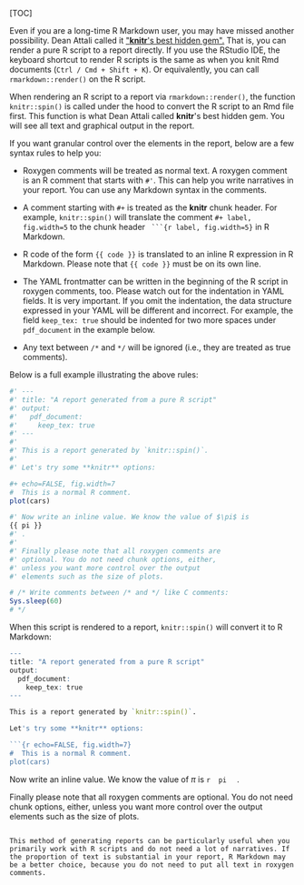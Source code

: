 [TOC]

Even if you are a long-time R Markdown user, you may have missed another possibility. Dean Attali called it ["**knitr**'s best hidden gem".](https://deanattali.com/2015/03/24/knitrs-best-hidden-gem-spin/) That is, you can render a pure R script to a report directly. If you use the RStudio IDE, the keyboard shortcut to render R scripts is the same as when you knit Rmd documents (`Ctrl / Cmd + Shift + K`). Or equivalently, you can call `rmarkdown::render()` on the R script.

When rendering an R script to a report via `rmarkdown::render()`, the function `knitr::spin()` is called under the hood to convert the R script to an Rmd file first. This function is what Dean Attali called **knitr**'s best hidden gem. You will see all text and graphical output in the report.

If you want granular control over the elements in the report, below are a few syntax rules to help you:

- Roxygen comments will be treated as normal text. A roxygen comment is an R comment that starts with `#'`. This can help you write narratives in your report. You can use any Markdown syntax in the comments.

- A comment starting with `#+` is treated as the **knitr** chunk header. For example, `knitr::spin()` will translate the comment `#+ label, fig.width=5` to the chunk header ```` ```{r label, fig.width=5}```` in R Markdown.

- R code of the form `{{ code }}` is translated to an inline R expression in R Markdown. Please note that `{{ code }}` must be on its own line.

- The YAML frontmatter can be written in the beginning of the R script in roxygen comments, too. Please watch out for the indentation in YAML fields. It is very important. If you omit the indentation, the data structure expressed in your YAML will be different and incorrect. For example, the field `keep_tex: true` should be indented for two more spaces under `pdf_document` in the example below.

- Any text between `/*` and `*/` will be ignored (i.e., they are treated as true comments).

Below is a full example illustrating the above rules:

```r
#' ---
#' title: "A report generated from a pure R script"
#' output:
#'   pdf_document:
#'     keep_tex: true
#' ---
#'
#' This is a report generated by `knitr::spin()`.
#'
#' Let's try some **knitr** options:

#+ echo=FALSE, fig.width=7
#  This is a normal R comment.
plot(cars)

#' Now write an inline value. We know the value of $\pi$ is
{{ pi }}
#' .
#'
#' Finally please note that all roxygen comments are
#' optional. You do not need chunk options, either,
#' unless you want more control over the output
#' elements such as the size of plots.

# /* Write comments between /* and */ like C comments:
Sys.sleep(60)
# */
```

When this script is rendered to a report, `knitr::spin()` will convert it to R Markdown:

```r
---
title: "A report generated from a pure R script"
output:
  pdf_document:
    keep_tex: true
---

This is a report generated by `knitr::spin()`.

Let's try some **knitr** options:

```{r echo=FALSE, fig.width=7}
#  This is a normal R comment.
plot(cars)
```

Now write an inline value. We know the value of $\pi$ is
``r  pi  ``
.

Finally please note that all roxygen comments are
optional. You do not need chunk options, either,
unless you want more control over the output
elements such as the size of plots.
```

This method of generating reports can be particularly useful when you primarily work with R scripts and do not need a lot of narratives. If the proportion of text is substantial in your report, R Markdown may be a better choice, because you do not need to put all text in roxygen comments.
